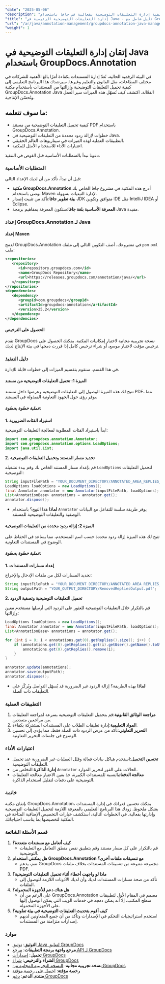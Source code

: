 ```yaml
---
"date": "2025-05-06"
"description": "تعرّف على كيفية إدارة التعليقات التوضيحية بفعالية في جافا باستخدام GroupDocs.Annotation. يغطي هذا الدليل تحميل المستندات وإزالتها وتحسين سير عملها."
"title": "إدارة التعليقات التوضيحية الرئيسية في Java - دليل شامل مع GroupDocs.Annotation"
"url": "/ar/java/annotation-management/groupdocs-annotation-java-manage-documents/"
"weight": 1
---
```


# إتقان إدارة التعليقات التوضيحية في Java باستخدام GroupDocs.Annotation

في البيئة الرقمية الحالية، تُعدّ إدارة المستندات بكفاءة أمرًا بالغ الأهمية للشركات في مختلف القطاعات، مثل القانون والتعليم وغيرها. سيرشدك هذا البرنامج التعليمي إلى كيفية تحميل التعليقات التوضيحية وإزالتها من المستندات باستخدام مكتبة GroupDocs.Annotation Java الفعّالة. اكتشف كيف تُسهّل هذه الميزات سير العمل وتُحسّن الإنتاجية.

## ما سوف تتعلمه:
- كيفية تحميل التعليقات التوضيحية من مستند PDF باستخدام GroupDocs.Annotation.
- خطوات لإزالة ردود محددة من التعليقات التوضيحية في Java.
- التطبيقات العملية لهذه الميزات في سيناريوهات العالم الحقيقي.
- اعتبارات الأداء للاستخدام الأمثل للمكتبة.

دعونا نبدأ بالمتطلبات الأساسية قبل الغوص في التنفيذ.

### المتطلبات الأساسية

قبل أن تبدأ، تأكد من أن لديك الإعداد التالي:

- **مكتبة GroupDocs.Annotation**أدرج هذه المكتبة في مشروع جافا الخاص بك. نوصي باستخدام Maven لإدارة التبعيات بسهولة.
- **بيئة تطوير جافا**:تأكد من تثبيت إصدار JDK متوافق وتكوين IDE مثل IntelliJ IDEA أو Eclipse.
- **المعرفة الأساسية بلغة جافا**:ستكون المعرفة بمفاهيم برمجة Java مفيدة.

### إعداد GroupDocs.Annotation لـ Java

#### إعداد Maven
لدمج GroupDocs.Annotation في مشروعك، أضف التكوين التالي إلى ملفك `pom.xml` ملف:

```xml
<repositories>
   <repository>
      <id>repository.groupdocs.com</id>
      <name>GroupDocs Repository</name>
      <url>https://releases.groupdocs.com/annotation/java/</url>
   </repository>
</repositories>
<dependencies>
   <dependency>
      <groupId>com.groupdocs</groupId>
      <artifactId>groupdocs-annotation</artifactId>
      <version>25.2</version>
   </dependency>
</dependencies>
```

#### الحصول على الترخيص
تقدم GroupDocs نسخة تجريبية مجانية لاختبار إمكانيات المكتبة. يمكنك الحصول على ترخيص مؤقت لاختبار موسع، أو شراء ترخيص كامل إذا قررت دمجها في بيئة الإنتاج لديك.

### دليل التنفيذ

في هذا القسم، سنقوم بتقسيم الميزات إلى خطوات قابلة للإدارة.

#### الميزة 1: تحميل التعليقات التوضيحية من مستند

تتيح لك هذه الميزة الوصول إلى التعليقات التوضيحية وعرضها داخل مستند PDF، مما يوفر رؤى حول الجهود التعاونية المبذولة في المستند.

##### عملية خطوة بخطوة:

**1. استيراد الفئات الضرورية**

ابدأ باستيراد الفئات المطلوبة لمعالجة التعليقات التوضيحية:

```java
import com.groupdocs.annotation.Annotator;
import com.groupdocs.annotation.options.LoadOptions;
import java.util.List;
```

**2. تحديد مسار المستند وتحميل التعليقات التوضيحية**

قم بإعداد مسار المستند الخاص بك وقم ببدء تشغيله `LoadOptions` لتحميل التعليقات التوضيحية:

```java
String inputFilePath = "YOUR_DOCUMENT_DIRECTORY/ANNOTATED_AREA_REPLIES_5.pdf";
LoadOptions loadOptions = new LoadOptions();
final Annotator annotator = new Annotator(inputFilePath, loadOptions);
List<AnnotationBase> annotations = annotator.get();
annotator.dispose();
```

- **لماذا** هذا النهج؟ باستخدام `Annotator` يوفر طريقة سلسة للتفاعل مع البيانات الوصفية والتعليقات التوضيحية للمستند.

#### الميزة 2: إزالة ردود محددة من التعليقات التوضيحية

تتيح لك هذه الميزة إزالة ردود محددة حسب اسم المستخدم، مما يساعد في الحفاظ على الوضوح في المستندات التعاونية.

##### عملية خطوة بخطوة:

**1. إعداد مسارات المستندات**

تحديد المسارات لكل من ملفات الإدخال والإخراج:

```java
String inputFilePath = "YOUR_DOCUMENT_DIRECTORY/ANNOTATED_AREA_REPLIES_5.pdf";
String outputPath = "YOUR_OUTPUT_DIRECTORY/RemovedRepliesOutput.pdf";
```

**2. تحميل التعليقات التوضيحية وتصفية الردود**

قم بالتكرار خلال التعليقات التوضيحية للعثور على الردود التي أرسلها مستخدم معين وإزالتها:

```java
LoadOptions loadOptions = new LoadOptions();
final Annotator annotator = new Annotator(inputFilePath, loadOptions);
List<AnnotationBase> annotations = annotator.get();

for (int i = 0; i < annotations.get(0).getReplies().size(); i++) {
    if (annotations.get(0).getReplies().get(i).getUser().getName().toString().equals("Tom")) {
        annotations.get(0).getReplies().remove(i);
    }
}

annotator.update(annotations);
annotator.save(outputPath);
annotator.dispose();
```

- **لماذا** بهذه الطريقة؟ إزالة الردود غير الضرورية قد يُسهّل التواصل ويُركّز على التعليقات ذات الصلة.

### التطبيقات العملية

1. **مراجعة الوثائق القانونية**:قم بتحميل التعليقات التوضيحية بسرعة لمراجعة التعليقات من مراجعين متعددين.
2. **المواد التعليمية**:إدارة تعليقات الطلاب على المستندات المشتركة بكفاءة.
3. **التحرير التعاوني**:تأكد من عرض الردود ذات الصلة فقط، مما يؤدي إلى تحسين الوضوح في جلسات التحرير التعاونية.

### اعتبارات الأداء

- **تحسين التحميل**:استخدم هياكل بيانات فعالة وقلل العمليات غير الضرورية عند تحميل التعليقات التوضيحية.
- **إدارة الذاكرة**:التخلص من `Annotator` الحالات على الفور لتحرير الموارد.
- **معالجة الدفعات**بالنسبة للمستندات الكبيرة، خذ بعين الاعتبار معالجة التعليقات التوضيحية على دفعات لتقليل استخدام الذاكرة.

### خاتمة

بإتقان مكتبة GroupDocs.Annotation، يمكنك تحسين قدراتك في إدارة المستندات بشكل ملحوظ. زودك هذا البرنامج التعليمي بالمعرفة اللازمة لتحميل التعليقات التوضيحية وإدارتها بفعالية. في الخطوات التالية، استكشف خيارات التخصيص الإضافية المتاحة في المكتبة لتخصيصها بما يناسب احتياجاتك.

### قسم الأسئلة الشائعة

1. **كيف أتعامل مع مستندات متعددة؟**
   - قم بالتكرار على كل مسار مستند وقم بتطبيق نفس منطق التعامل مع التعليقات التوضيحية.
2. **هل يمكنني استخدام GroupDocs.Annotation مع تنسيقات ملفات أخرى؟**
   - نعم، يدعم GroupDocs مجموعة متنوعة من تنسيقات المستندات بخلاف ملفات PDF.
3. **ماذا لو واجهت أخطاء أثناء تحميل التعليقات التوضيحية؟**
   - تأكد من صحة مسارات المستندات لديك وأن لديك الأذونات اللازمة للوصول إلى الملفات.
4. **هل هناك دعم للأجهزة المحمولة؟**
   - على الرغم من أن GroupDocs.Annotation مصمم في المقام الأول لتطبيقات سطح المكتب، إلا أنه يمكن دمجه في خدمات الويب التي يمكن الوصول إليها على الأجهزة المحمولة.
5. **كيف أقوم بتحديث التعليقات التوضيحية في بيئة تعاونية؟**
   - استخدم استراتيجيات التحكم في الإصدارات وتأكد من أن جميع المتعاونين لديهم إصدارات متزامنة من المستندات.

### موارد
- **التوثيق**: [توثيق Java لتعليق GroupDocs](https://docs.groupdocs.com/annotation/java/)
- **مرجع واجهة برمجة التطبيقات**: [مرجع API لـ GroupDocs](https://reference.groupdocs.com/annotation/java/)
- **تحميل**: [إصدارات GroupDocs](https://releases.groupdocs.com/annotation/java/)
- **الشراء والترخيص**: [شراء GroupDocs](https://purchase.groupdocs.com/buy)
- **نسخة تجريبية مجانية**: [النسخة التجريبية المجانية من GroupDocs](https://releases.groupdocs.com/annotation/java/)
- **رخصة مؤقتة**: [احصل على رخصة مؤقتة](https://purchase.groupdocs.com/temporary-license/)
- **منتدى الدعم**: [دعم GroupDocs](https://forum.groupdocs.com/c/annotation/)
